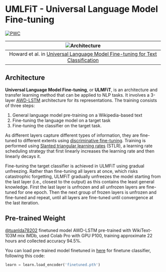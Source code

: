# UMLFiT - Universal Language Model Fine-tuning
[![PWC](https://img.shields.io/endpoint.svg?url=https://paperswithcode.com/badge/universal-language-model-fine-tuning-for-text/sentiment-analysis-on-imdb)](https://paperswithcode.com/sota/sentiment-analysis-on-imdb?p=universal-language-model-fine-tuning-for-text)


| ![Architecture](https://production-media.paperswithcode.com/methods/Screen_Shot_2020-05-26_at_5.11.04_PM.png) | 
|:--:| 
| Howard et al. in [Universal Language Model Fine-tuning for Text Classification](https://paperswithcode.com/paper/universal-language-model-fine-tuning-for-text) |

## Architecture 
**Universal Language Model Fine-tuning**, or **ULMFiT**, is an architecture and transfer learning method that can be applied to NLP tasks. It involves a 3-layer [AWD-LSTM](https://paperswithcode.com/method/awd-lstm) architecture for its representations. The training consists of three steps: 
1. General language model pre-training on a Wikipedia-based text
2. Fine-tuning the language model on a target task
3. Fine-tuning the classifier on the target task.

As different layers capture different types of information, they are fine-tuned to different extents using [discriminative fine-tuning](https://paperswithcode.com/method/discriminative-fine-tuning). Training is performed using [Slanted triangular learning rates](https://paperswithcode.com/method/slanted-triangular-learning-rates) (STLR), a learning rate scheduling strategy that first linearly increases the learning rate and then linearly decays it.

Fine-tuning the target classifier is achieved in ULMFiT using gradual unfreezing. Rather than fine-tuning all layers at once, which risks catastrophic forgetting, ULMFiT gradually unfreezes the model starting from the last layer (i.e., closest to the output) as this contains the least general knowledge. First the last layer is unfrozen and all unfrozen layers are fine-tuned for one epoch. Then the next group of frozen layers is unfrozen and fine-tuned and repeat, until all layers are fine-tuned until convergence at the last iteration.

## Pre-trained Weight 
[@tuanlda78202](https://github.com/tuanlda78202) finetuned model AWD-LSTM pre-trained with WikiText-103M mix IMDb, used Colab Pro with GPU P100, training approximate 22 hours and collected accuracy 94.5%.

You can load pre-trained model finetuned in [here](https://husteduvn-my.sharepoint.com/:u:/g/personal/tuan_lda204929_sis_hust_edu_vn/EeY-5xv_iT9Jl6DsOwsNsUEB59da4IbHKQb4GrqTlroI7w?e=nFYHLE) for finetune classifier, following this code:
```python
learn = learn.load_encoder('finetuned.pth')
```
